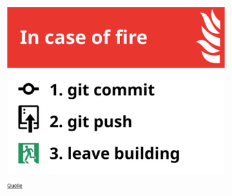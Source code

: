 <img class="plain stretch" style="background: white" src="images/in_case_of_fire.svg" alt="In case of fire: git commit && git push # Leave building" />

<small><a href="https://github.com/louim/in-case-of-fire/blob/d2d5a3a0752cb3e2e035fd5e8f74027ad840d5d5/in_case_of_fire.svg">Quelle</a></small>
